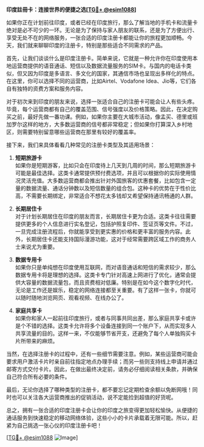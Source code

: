**印度註冊卡：连接世界的便捷之选[[TG💪+ @esim1088](https://t.me/s/esim1088)]**

如果你正在计划前往印度，或者已经在印度旅行，那么了解当地的手机卡和流量卡绝对是必不可少的一环。无论是为了保持与家人朋友的联系，还是为了方便出行、享受无处不在的网络服务，一张合适的印度注册卡都能让你的旅程更加顺畅。今天，我们就来聊聊印度的注册卡，特别是那些适合不同需求的产品。

首先，让我们谈谈什么是印度注册卡。简单来说，它就是一种允许你在印度使用本地运营商提供的语音通话、短信以及数据流量服务的SIM卡。与国内的电话卡类似，但又因为印度是多语言、多文化的国家，其通信市场也呈现出多样化的特点。在这里，你可以选择不同的运营商，比如Airtel、Vodafone Idea、Jio等，它们各自有独特的资费方案和服务内容。

对于初次来到印度的朋友来说，选择一张适合自己的注册卡可能会让人有些头疼。毕竟，每个运营商都有自己的覆盖范围、信号强度以及价格策略。因此，在决定购买之前，最好先做一番功课。例如，如果你主要在大城市活动，像孟买、德里或班加罗尔这样的地方，大多数运营商的信号都非常稳定；但如果你打算深入乡村地区，则需要特别留意哪些运营商在那里有较好的覆盖率。

接下来，我们来具体看看几种常见的注册卡类型及其适用场景：

1. **短期旅游卡**  
   如果你是短期游客，比如只会在印度待上几天到几周的时间，那么短期旅游卡可能是最佳选择。这类卡通常提供预付费选项，并且可以根据你的实际使用情况灵活充值。大多数运营商都会推出针对外国旅客的优惠套餐，比如包含一定量的数据流量、通话分钟数以及短信数量的组合包。这种卡的优势在于性价比高，不需要长期绑定，非常适合不想花太多钱却又希望保持通讯畅通的人群。

2. **长期居住卡**  
   对于计划长期居住在印度的朋友而言，长期居住卡更为合适。这类卡往往需要提供更多的个人信息进行实名登记，包括护照复印件、签证页等文件。不过，一旦完成注册流程后，你就能享受到更实惠的价格和更丰富的服务内容。此外，长期居住卡还能支持国际漫游功能，这对于经常需要跨区域工作的商务人士来说尤为重要。

3. **数据专用卡**  
   如果你只是单纯想在印度使用互联网，而对语音通话和短信的需求较少，那么数据专用卡将是理想的选择。这类卡专门针对高速上网进行了优化，通常会提供大容量的数据流量包，而且资费相对低廉。特别是在如今这个数字化时代，无论是工作还是娱乐，稳定的网络连接都至关重要。有了这样一张卡，你就可以随时随地浏览网页、观看视频、在线办公了。

4. **家庭共享卡**  
   如果你和家人一起前往印度旅行，或者与同事共同出差，那么家庭共享卡或许是个不错的选择。这类卡允许将多个设备连接到同一个账户下，从而实现多人共享流量的目的。这样一来，不仅能够节省开支，还避免了每个人单独购买卡片所带来的麻烦。

当然，在选择注册卡的过程中，还有一些细节需要注意。例如，某些运营商可能会要求用户激活卡片时亲自前往指定地点办理手续；而另一些则支持线上申请并通过邮寄方式交付卡片。因此，在做出最终决定前，请务必仔细阅读相关条款，并确保自己符合所有必要的条件。

最后，无论你选择了哪种类型的注册卡，都不要忘记定期检查余额以免断网哦！同时也可以关注各大运营商推出的促销活动，说不定能捡到超值的好货呢。

总之，拥有一张合适的印度注册卡会让你的印度之旅变得更加轻松愉快。从便捷的通话服务到快速稳定的移动网络体验，这些小小的卡片承载着无限可能。所以，赶紧为自己挑选一张心仪的印度注册卡吧！

[[TG💪+ @esim1088](https://t.me/s/esim1088) ![Image](https://i.postimg.cc/4NQfJmqS/Snipaste-2025-05-13-00-14-12.png)]